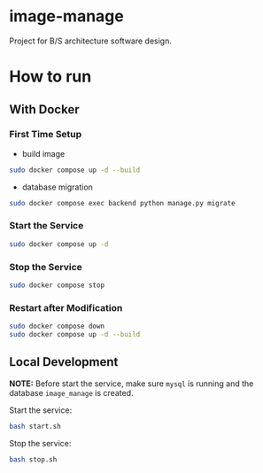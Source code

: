 # image-manage
Project for B/S architecture software design.

# How to run

## With Docker

### First Time Setup

- build image

```sh
sudo docker compose up -d --build
```

- database migration

```sh
sudo docker compose exec backend python manage.py migrate
```

### Start the Service

```sh
sudo docker compose up -d
```

### Stop the Service

```sh
sudo docker compose stop
```

### Restart after Modification

```sh
sudo docker compose down
sudo docker compose up -d --build
```

## Local Development

**NOTE:** Before start the service, make sure `mysql` is running and the database `image_manage` is created.

Start the service:

```sh
bash start.sh
```

Stop the service:

```sh
bash stop.sh
```